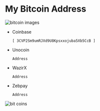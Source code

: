 # My Bitcoin Address
![bitcoin images](https://github.com/SanjeevStephan/MySpace-Public/blob/master/Images/bitcoin-accepted-here-01.jpg)
* Coinbase

      [ 3CVP2Sm9umRJXd9U8Kpsxxojuba5Xb5CcB ]
* Unocoin
     
      Address   
* WazirX
 
      Address
* Zebpay
  
      Address
     
          
![bit coins](https://thumbor.forbes.com/thumbor/960x0/https%3A%2F%2Fspecials-images.forbesimg.com%2Fdam%2Fimageserve%2F908633080%2F960x0.jpg%3Ffit%3Dscale)
